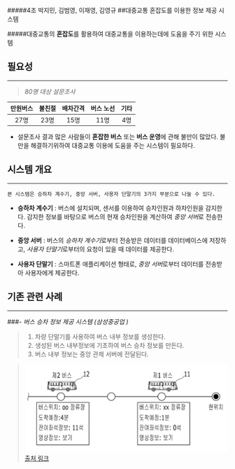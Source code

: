 ﻿#####4조 박지민, 김범영, 이재영, 김영규
##대중교통 혼잡도를 이용한 정보 제공 시스템


#####대중교통의 **혼잡도**를 활용하여 대중교통을 이용하는데에 도움을 주기 위한 시스템


## 필요성
---------

>*80명 대상 설문조사*

만원버스 | 불친절 | 배차간격 | 버스 노선 | 기타
:---: | :---: | :---: | :---: | :---:
27명 |  23명 | 15명 | 11명 | 4명



 - 설문조사 결과 많은 사람들이 **혼잡한 버스** 또는 **버스 운영**에 관해 불만이 많았다.
불만을 해결하기위하여 대중교통 이용에 도움을 주는 시스템이 필요하다.

## 시스템 개요
---------

```
본 시스템은 승하차 계수기, 중앙 서버, 사용자 단말기의 3가지 부분으로 나눌 수 있다.
```

- **승하차 계수기** : 버스에 설치되며, 센서를 이용하여 승차인원과 하차인원을 감지한다. 감지한 정보를 바탕으로 버스의 현재 승차인원을 계산하여 *중앙 서버*로 전송한다.

- **중앙 서버** : 버스의 *승하차 계수기*로부터 전송받은 데이터를 데이터베이스에 저장하고, *사용자 단말기*로부터의 요청이 있을 때 데이터를 제공한다.

- **사용자 단말기** : 스마트폰 애플리케이션 형태로, *중앙 서버*로부터 데이터를 전송받아 사용자에게 제공한다.


## 기존 관련 사례
-------------

###- *버스 승차 정보 제공 시스템 (삼성중공업 )*

>1) 차량 단말기를 사용하여 버스 내부 정보를 생성한다.
>2)  생성된 버스 내부정보에 기초하여 버스 승차 정보를 만든다.
>3) 버스 내부 정보는 중앙 관제 서버에 전달된다.

>![버스 정보](https://raw.githubusercontent.com/jmpark0819/Design/master/image/bus_info.png "bus_info")
>[출처 링크](http://kpat.kipris.or.kr/kpat/biblioa.do?method=biblioFrame)
